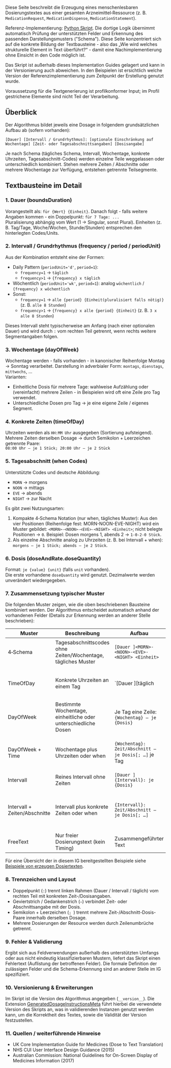 Diese Seite beschreibt die Erzeugung eines menschenlesbaren Dosierungstextes aus einer gesamten Arzneimittel‑Ressource (z. B. `MedicationRequest`, `MedicationDispense`, `MedicationStatement`).

Referenz-Implementierung: [Python Skript](https://github.com/hl7germany/dgMP-DosageTextgenerierung-Skript/blob/main/medication-dosage-to-text.py). Die dortige Logik übernimmt automatisch Prüfung der unterstützten Felder und Erkennung des passenden Darstellungsmusters ("Schema"). Diese Seite konzentriert sich auf die konkrete Bildung der Textbausteine - also das „Wie wird welches strukturelle Element in Text überführt?“ - damit eine Nachimplementierung ohne Einsicht in den Code möglich ist.

Das Skript ist außerhalb dieses Implementation Guides gelagert und kann in der Versionierung auch abweichen. In den Beispielen ist ersichtlich welche Version der Referenzimplementierung zum Zeitpunkt der Erstellung genutzt wurde.

Voraussetzung für die Textgenerierung ist profilkonformer Input; im Profil gestrichene Elemente sind nicht Teil der Verarbeitung.

## Überblick

Der Algorithmus bildet jeweils eine Dosage in folgendem grundsätzlichen Aufbau ab (sofern vorhanden):

`[Dauer] [Intervall / Grundrhythmus]: [optionale Einschränkung auf Wochentage] [Zeit- oder Tagesabschnittsangaben] [Dosisangabe]`

Je nach Schema (tägliches Schema, Intervall, Wochentage, konkrete Uhrzeiten, Tagesabschnitt-Codes) werden einzelne Teile weggelassen oder unterschiedlich kombiniert. Stehen mehrere Zeiten / Abschnitte oder mehrere Wochentage zur Verfügung, entstehen getrennte Teilsegmente.

## Textbausteine im Detail

### 1. Dauer (boundsDuration)
Vorangestellt als: `für {Wert} {Einheit}`. Danach folgt - falls weitere Angaben kommen - ein Doppelpunkt: `für 7 Tage: ...`  
Pluralisierung abhängig vom Wert (1 → Singular, sonst Plural). Einheiten (z. B. Tag/Tage, Woche/Wochen, Stunde/Stunden) entsprechen den hinterlegten Codes/Units.

### 2. Intervall / Grundrhythmus (frequency / period / periodUnit)
Aus der Kombination entsteht eine der Formen:
* Daily Pattern (`periodUnit='d'`, `period=1`):
  * `frequency=1` → `täglich`
  * `frequency>1` → `{frequency} x täglich`
* Wöchentlich (`periodUnit='wk'`, `period=1`): analog `wöchentlich` / `{frequency} x wöchentlich`
* Sonst:
  * `frequency=1` → `alle {period} {Einheit(pluralisiert falls nötig)}` (z. B. `alle 8 Stunden`)
  * `frequency>1` → `{frequency} x alle {period} {Einheit}` (z. B. `3 x alle 8 Stunden`)

Dieses Intervall steht typischerweise am Anfang (nach einer optionalen Dauer) und wird durch `:` vom rechten Teil getrennt, wenn rechts weitere Segmentangaben folgen.

### 3. Wochentage (dayOfWeek)
Wochentage werden - falls vorhanden - in kanonischer Reihenfolge Montag → Sonntag verarbeitet. Darstellung in adverbialer Form: `montags`, `dienstags`, `mittwochs`, ...  
Varianten:
* Einheitliche Dosis für mehrere Tage: wahlweise Aufzählung oder (vereinfacht) mehrere Zeilen - in Beispielen wird oft eine Zeile pro Tag verwendet.
* Unterschiedliche Dosen pro Tag → je eine eigene Zeile / eigenes Segment.

### 4. Konkrete Zeiten (timeOfDay)
Uhrzeiten werden als `HH:MM Uhr` ausgegeben (Sortierung aufsteigend).  
Mehrere Zeiten derselben Dosage → durch Semikolon + Leerzeichen getrennte Paare:  
`08:00 Uhr — je 1 Stück; 20:00 Uhr — je 2 Stück`

### 5. Tagesabschnitt (when Codes)
Unterstützte Codes und deutsche Abbildung:
* `MORN` → morgens
* `NOON` → mittags
* `EVE` → abends
* `NIGHT` → zur Nacht

Es gibt zwei Nutzungsarten:
1. Kompakte 4‑Schema Notation (nur when, tägliches Muster): Aus den vier Positionen (Reihenfolge fest: MORN-NOON-EVE-NIGHT) wird ein Muster gebildet: `<MORN>-<NOON>-<EVE>-<NIGHT> <Einheit>`; nicht belegte Positionen → `0`. Beispiel: Dosen morgens 1, abends 2 → `1-0-2-0 Stück`.
2. Als einzelne Abschnitte analog zu Uhrzeiten (z. B. bei Intervall + when): `morgens — je 1 Stück; abends — je 2 Stück`.

### 6. Dosis (doseAndRate.doseQuantity)
Format: `je {value} {unit}` (falls `unit` vorhanden).  
Die erste vorhandene `doseQuantity` wird genutzt. Dezimalwerte werden unverändert wiedergegeben.

### 7. Zusammensetzung typischer Muster

Die folgenden Muster zeigen, wie die oben beschriebenen Bausteine kombiniert werden. Der Algorithmus entscheidet automatisch anhand der vorhandenen Felder (Details zur Erkennung werden an anderer Stelle beschrieben):

| Muster | Beschreibung | Aufbau | Beispiel |
|--------|--------------|--------|----------|
| 4‑Schema | Tagesabschnittscodes ohne Zeiten/Wochentage, tägliches Muster | `[Dauer ]<MORN>-<NOON>-<EVE>-<NIGHT> <Einheit>` | `1-0-2-0 Stück` / `für 5 Tage: 1-1-1-1 Kapseln` |
| TimeOfDay | Konkrete Uhrzeiten an einem Tag | `[Dauer ][täglich|{Intervall}]: Zeit — je Dosis[; Zeit2 — je Dosis2 …]` | `täglich: 08:00 Uhr — je 1 Stück; 20:00 Uhr — je 2 Stück` |
| DayOfWeek | Bestimmte Wochentage, einheitliche oder unterschiedliche Dosen | Je Tag eine Zeile: `{Wochentag} — je {Dosis}` | `montags — je 2 mg` (mehrere Zeilen) |
| DayOfWeek + Time | Wochentage plus Uhrzeiten oder when | `{Wochentag}: Zeit/Abschnitt — je Dosis[; …]` je Tag | `montags: 08:00 Uhr — je 1 Stück; 20:00 Uhr — je 1 Stück` |
| Intervall | Reines Intervall ohne Zeiten | `[Dauer ]{Intervall}: je {Dosis}` | `alle 8 Stunden: je 1 Stück` |
| Intervall + Zeiten/Abschnitte | Intervall plus konkrete Zeiten oder when | `{Intervall}: Zeit/Abschnitt — je Dosis[; …]` | `alle 2 Stunden: 08:00 Uhr — je 1 Stück; 10:00 Uhr — je 1 Stück` |
| FreeText | Nur freier Dosierungstext (kein Timing) | Zusammengeführter Text | `Nach Bedarf bei Schmerzen` |

Für eine Übersicht der in diesem IG bereitgestellten Beispiele siehe [Beispiele von erzeugen Dosiertexten](./dosierung-beispiele.html).

### 8. Trennzeichen und Layout
* Doppelpunkt (`:`) trennt linken Rahmen (Dauer / Intervall / täglich) vom rechten Teil mit konkreten Zeit-/Dosisangaben.
* Geviertstrich / Gedankenstrich (` — `) verbindet Zeit- oder Abschnittsangabe mit der Dosis.
* Semikolon + Leerzeichen (`; `) trennt mehrere Zeit-/Abschnitt-Dosis-Paare innerhalb derselben Dosage.
* Mehrere Dosierungen der Resource werden durch Zeilenumbrüche getrennt.

### 9. Fehler & Validierung
Ergibt sich aus Feldverwendungen außerhalb des unterstützten Umfangs oder aus nicht eindeutig klassifizierbaren Mustern, liefert das Skript einen Fehlertext (Auflistung der betroffenen Felder). Die formale Definition der zulässigen Felder und die Schema-Erkennung sind an anderer Stelle im IG spezifiziert.

### 10. Versionierung & Erweiterungen
Im Skript ist die Version des Algorithmus angegeben (`__version__`). Die Extension [GeneratedDosageInstructionsMeta](./StructureDefinition-GeneratedDosageInstructionsMeta.html) führt hierbei die verwendete Version des Skripts an, was in validierenden Instanzen genutzt werden kann, um die Korrektheit des Textes, sowie die Validität der Version festzustellen.

### 11. Quellen / weiterführende Hinweise
* UK Core Implementation Guide for Medicines (Dose to Text Translation)
* NHS CUI User Interface Design Guidance (2015)
* Australian Commission: National Guidelines for On-Screen Display of Medicines Information (2017)
